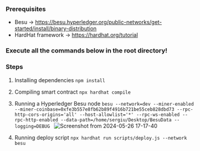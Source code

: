 ### Prerequisites
* Besu -> https://besu.hyperledger.org/public-networks/get-started/install/binary-distribution
* HardHat framework -> https://hardhat.org/tutorial

### Execute all the commands below in the root directory!
### Steps

1. Installing dependencies
 `npm install` 

2. Compiling smart contract
`npx hardhat compile`

3. Running a Hyperledger Besu node
`besu --network=dev --miner-enabled --miner-coinbase=0xfe3b557e8fb62b89f4916b721be55ceb828dbd73 --rpc-http-cors-origins='all' --host-allowlist='*' --rpc-ws-enabled --rpc-http-enabled --data-path=/home/sergiu/Desktop/BesuData --logging=DEBUG
`
![Screenshot from 2024-05-26 17-17-40](https://github.com/corchessergiu/HardHat-Besu/assets/61419684/11d8698e-ff5a-421f-a88c-90121826a0e6)

4. Running deploy script
`npx hardhat run scripts/deploy.js --network besu`


